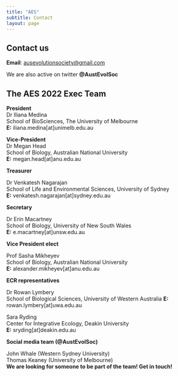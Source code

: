 ```yaml
---
title: "AES"
subtitle: Contact
layout: page
---
```


## Contact us

**Email**: ausevolutionsociety@gmail.com

We are also active on twitter **@AustEvolSoc**


## The AES 2022 Exec Team


**President**  
Dr Iliana Medina  
School of BioSciences, The University of Melbourne  
**E:** iliana.medina[at]unimelb.edu.au   

**Vice-President**  
Dr Megan Head  
School of Biology, Australian National University  
**E:** megan.head[at]anu.edu.au  

**Treasurer**

Dr Venkatesh Nagarajan  
School of Life and Environmental Sciences, University of Sydney  
**E:** venkatesh.nagarajan[at]sydney.edu.au

**Secretary**

Dr Erin Macartney  
School of Biology, University of New South Wales  
**E:** e.macartney[at]unsw.edu.au   

**Vice President elect**

Prof Sasha Mikheyev  
School of Biology, Australian National University  
**E:** alexander.mikheyev[at]anu.edu.au

**ECR representatives**

Dr Rowan Lymbery   
School of Biological Sciences, University of Western Australia
**E:** rowan.lymbery[at]uwa.edu.au  

Sara Ryding  
Center for Integrative Ecology, Deakin University  
**E:** sryding[at]deakin.edu.au

**Social media team (@AustEvolSoc)**  

John Whale (Western Sydney University)  
Thomas Keaney (University of Melbourne)  
**We are looking for someone to be part of the team! Get in touch!**


